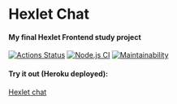# Hexlet Chat
#### My final Hexlet Frontend study project
[![Actions Status](https://github.com/poludnev/frontend-project-lvl4/workflows/hexlet-check/badge.svg)](https://github.com/poludnev/frontend-project-lvl4/actions)
[![Node.js CI](https://github.com/poludnev/frontend-project-lvl4/actions/workflows/node.js.yml/badge.svg)](https://github.com/poludnev/frontend-project-lvl4/actions/workflows/node.js.yml)
[![Maintainability](https://api.codeclimate.com/v1/badges/c56cabca16740e20dec3/maintainability)](https://codeclimate.com/github/poludnev/frontend-project-lvl4/maintainability)
#### Try it out (Heroku deployed):
[Hexlet chat](https://enigmatic-taiga-96902.herokuapp.com/)
